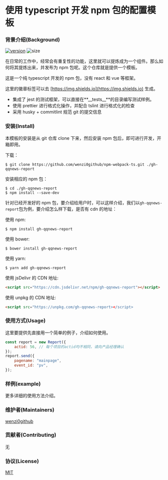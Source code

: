 # 使用 typescript 开发 npm 包的配置模板

### 背景介绍(Background)

[![version](https://img.shields.io/npm/v/gh-qqnews-report?color=brightgreen&style=flat-square)](https://www.npmjs.com/package/gh-qqnews-report)
![size](https://img.shields.io/bundlephobia/min/gh-qqnews-report)

在日常的工作中，经常会有重复性的功能，这里就可以提炼成为一个组件。那么如何将其提炼出来，并发布为 npm 包呢。这个仓库就是提供一个模板。

这是一个纯 typescript 开发的 npm 包，没有 react 和 vue 等框架。

这里的徽章标签可以去 [https://img.shields.io](https://img.shields.io) 生成。

-   集成了 jest 的测试框架，可以直接在**\_\_tests\_\_**的目录编写测试样例。
-   使用 prettier 进行格式化操作，并配合 tslint 进行格式化的检查
-   采用 husky + commitlint 规范 git 的提交信息

### 安装(Install)

本模板的安装是从 git 仓库 clone 下来，然后安装 npm 包后，即可进行开发，开箱即用。

下载：

```shell
$ git clone https://github.com/wenzi0github/npm-webpack-ts.git ./gh-qqnews-report
```

安装相应的 npm 包：

```shell
$ cd ./gh-qqnews-report
$ npm install --save-dev
```

针对已经开发好的 npm 包，要介绍给用户时，可以这样介绍，我们以`gh-qqnews-report`包为例，要介绍怎么样下载，是否有 cdn 的地址：

使用 npm:

```shell
$ npm install gh-qqnews-report
```

使用 bower:

```shell
$ bower install gh-qqnews-report
```

使用 yarn:

```shell
$ yarn add gh-qqnews-report
```

使用 jsDelivr 的 CDN 地址:

```html
<script src="https://cdn.jsdelivr.net/npm/gh-qqnews-report"></script>
```

使用 unpkg 的 CDN 地址:

```html
<script src="https://unpkg.com/gh-qqnews-report></script>
```

### 使用方式(Usage)

这里要提供先直接用一个简单的例子，介绍如何使用。

```javascript
const report = new Report({
    actid: 56, // 每个项目的actid均不相同，请向产品经理确认
});
report.send({
    pagename: "mainpage",
    event_id: "pv",
});
```

### 样例(example)

更多详细的使用方法介绍。

### 维护者(Maintainers)

[wenzi0github](https://github.com/wenzi0github)

### 贡献者(Contributing)

无

### 协议(License)

[MIT](./LICENSE)
